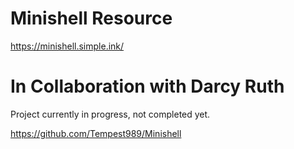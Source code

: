 # Minishell Resource
https://minishell.simple.ink/

# In Collaboration with Darcy Ruth
Project currently in progress, not completed yet.

https://github.com/Tempest989/Minishell
